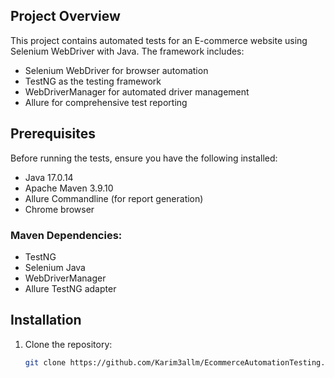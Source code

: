 ## Project Overview
This project contains automated tests for an E-commerce website using Selenium WebDriver with Java. The framework includes:
- Selenium WebDriver for browser automation
- TestNG as the testing framework
- WebDriverManager for automated driver management
- Allure for comprehensive test reporting

## Prerequisites

Before running the tests, ensure you have the following installed:

- Java 17.0.14 
- Apache Maven 3.9.10
- Allure Commandline (for report generation)
- Chrome browser

### Maven Dependencies:
- TestNG
- Selenium Java
- WebDriverManager
- Allure TestNG adapter

## Installation

1. Clone the repository:
   ```bash
   git clone https://github.com/Karim3allm/EcommerceAutomationTesting.git
   
  
